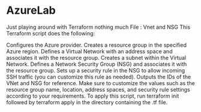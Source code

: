 # AzureLab
Just playing around with Terraform nothing much
File : Vnet and NSG
This Terraform script does the following:

Configures the Azure provider.
Creates a resource group in the specified Azure region.
Defines a Virtual Network with an address space and associates it with the resource group.
Creates a subnet within the Virtual Network.
Defines a Network Security Group (NSG) and associates it with the resource group.
Sets up a security rule in the NSG to allow incoming SSH traffic (you can customize this rule as needed).
Outputs the IDs of the VNet and NSG for reference.
Make sure to customize the values such as the resource group name, location, address spaces, and security rule settings according to your requirements. To apply this script, run terraform init followed by terraform apply in the directory containing the .tf file.
